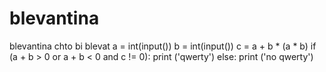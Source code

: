 # blevantina
blevantina chto bi blevat
a = int(input())
b = int(input())
c = a + b * (a * b)
if (a + b > 0 or a + b < 0  and c != 0):
    print ('qwerty')
else:
    print ('no qwerty')
